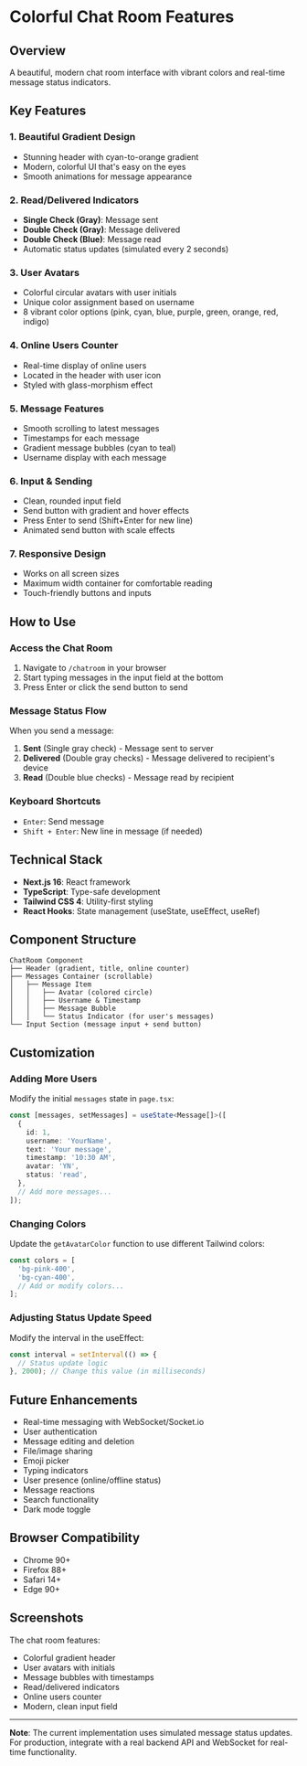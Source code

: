 # Colorful Chat Room Features

## Overview
A beautiful, modern chat room interface with vibrant colors and real-time message status indicators.

## Key Features

### 1. **Beautiful Gradient Design**
- Stunning header with cyan-to-orange gradient
- Modern, colorful UI that's easy on the eyes
- Smooth animations for message appearance

### 2. **Read/Delivered Indicators**
- **Single Check (Gray)**: Message sent
- **Double Check (Gray)**: Message delivered
- **Double Check (Blue)**: Message read
- Automatic status updates (simulated every 2 seconds)

### 3. **User Avatars**
- Colorful circular avatars with user initials
- Unique color assignment based on username
- 8 vibrant color options (pink, cyan, blue, purple, green, orange, red, indigo)

### 4. **Online Users Counter**
- Real-time display of online users
- Located in the header with user icon
- Styled with glass-morphism effect

### 5. **Message Features**
- Smooth scrolling to latest messages
- Timestamps for each message
- Gradient message bubbles (cyan to teal)
- Username display with each message

### 6. **Input & Sending**
- Clean, rounded input field
- Send button with gradient and hover effects
- Press Enter to send (Shift+Enter for new line)
- Animated send button with scale effects

### 7. **Responsive Design**
- Works on all screen sizes
- Maximum width container for comfortable reading
- Touch-friendly buttons and inputs

## How to Use

### Access the Chat Room
1. Navigate to `/chatroom` in your browser
2. Start typing messages in the input field at the bottom
3. Press Enter or click the send button to send

### Message Status Flow
When you send a message:
1. **Sent** (Single gray check) - Message sent to server
2. **Delivered** (Double gray checks) - Message delivered to recipient's device
3. **Read** (Double blue checks) - Message read by recipient

### Keyboard Shortcuts
- `Enter`: Send message
- `Shift + Enter`: New line in message (if needed)

## Technical Stack
- **Next.js 16**: React framework
- **TypeScript**: Type-safe development
- **Tailwind CSS 4**: Utility-first styling
- **React Hooks**: State management (useState, useEffect, useRef)

## Component Structure
```
ChatRoom Component
├── Header (gradient, title, online counter)
├── Messages Container (scrollable)
│   ├── Message Item
│   │   ├── Avatar (colored circle)
│   │   ├── Username & Timestamp
│   │   ├── Message Bubble
│   │   └── Status Indicator (for user's messages)
└── Input Section (message input + send button)
```

## Customization

### Adding More Users
Modify the initial `messages` state in `page.tsx`:
```typescript
const [messages, setMessages] = useState<Message[]>([
  {
    id: 1,
    username: 'YourName',
    text: 'Your message',
    timestamp: '10:30 AM',
    avatar: 'YN',
    status: 'read',
  },
  // Add more messages...
]);
```

### Changing Colors
Update the `getAvatarColor` function to use different Tailwind colors:
```typescript
const colors = [
  'bg-pink-400',
  'bg-cyan-400',
  // Add or modify colors...
];
```

### Adjusting Status Update Speed
Modify the interval in the useEffect:
```typescript
const interval = setInterval(() => {
  // Status update logic
}, 2000); // Change this value (in milliseconds)
```

## Future Enhancements
- Real-time messaging with WebSocket/Socket.io
- User authentication
- Message editing and deletion
- File/image sharing
- Emoji picker
- Typing indicators
- User presence (online/offline status)
- Message reactions
- Search functionality
- Dark mode toggle

## Browser Compatibility
- Chrome 90+
- Firefox 88+
- Safari 14+
- Edge 90+

## Screenshots
The chat room features:
- Colorful gradient header
- User avatars with initials
- Message bubbles with timestamps
- Read/delivered indicators
- Online users counter
- Modern, clean input field

---

**Note**: The current implementation uses simulated message status updates. For production, integrate with a real backend API and WebSocket for real-time functionality.


